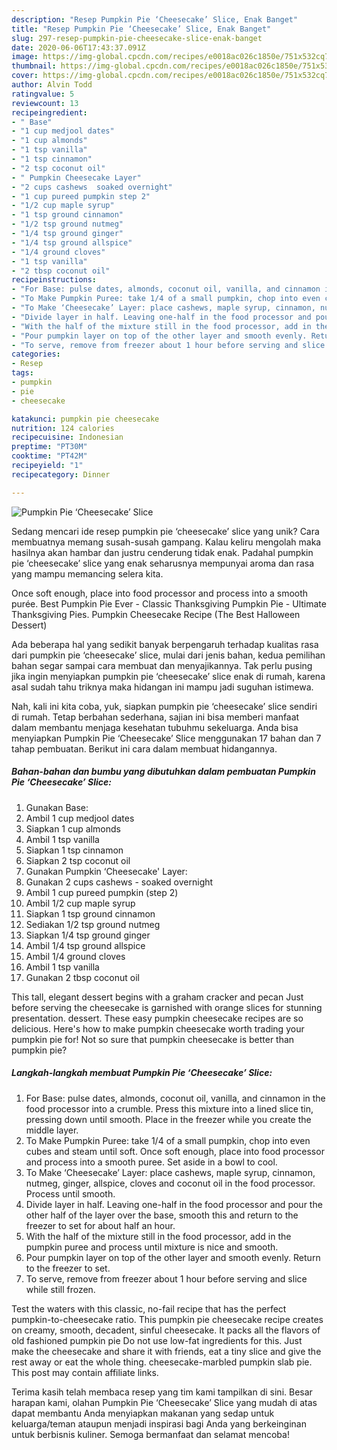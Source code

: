 ```yaml
---
description: "Resep Pumpkin Pie ‘Cheesecake’ Slice, Enak Banget"
title: "Resep Pumpkin Pie ‘Cheesecake’ Slice, Enak Banget"
slug: 297-resep-pumpkin-pie-cheesecake-slice-enak-banget
date: 2020-06-06T17:43:37.091Z
image: https://img-global.cpcdn.com/recipes/e0018ac026c1850e/751x532cq70/pumpkin-pie-cheesecake-slice-recipe-main-photo.jpg
thumbnail: https://img-global.cpcdn.com/recipes/e0018ac026c1850e/751x532cq70/pumpkin-pie-cheesecake-slice-recipe-main-photo.jpg
cover: https://img-global.cpcdn.com/recipes/e0018ac026c1850e/751x532cq70/pumpkin-pie-cheesecake-slice-recipe-main-photo.jpg
author: Alvin Todd
ratingvalue: 5
reviewcount: 13
recipeingredient:
- " Base"
- "1 cup medjool dates"
- "1 cup almonds"
- "1 tsp vanilla"
- "1 tsp cinnamon"
- "2 tsp coconut oil"
- " Pumpkin Cheesecake Layer"
- "2 cups cashews  soaked overnight"
- "1 cup pureed pumpkin step 2"
- "1/2 cup maple syrup"
- "1 tsp ground cinnamon"
- "1/2 tsp ground nutmeg"
- "1/4 tsp ground ginger"
- "1/4 tsp ground allspice"
- "1/4 ground cloves"
- "1 tsp vanilla"
- "2 tbsp coconut oil"
recipeinstructions:
- "For Base: pulse dates, almonds, coconut oil, vanilla, and cinnamon in the food processor into a crumble. Press this mixture into a lined slice tin, pressing down until smooth. Place in the freezer while you create the middle layer."
- "To Make Pumpkin Puree: take 1/4 of a small pumpkin, chop into even cubes and steam until soft. Once soft enough, place into food processor and process into a smooth puree. Set aside in a bowl to cool."
- "To Make ‘Cheesecake’ Layer: place cashews, maple syrup, cinnamon, nutmeg, ginger, allspice, cloves and coconut oil in the food processor. Process until smooth."
- "Divide layer in half. Leaving one-half in the food processor and pour the other half of the layer over the base, smooth this and return to the freezer to set for about half an hour."
- "With the half of the mixture still in the food processor, add in the pumpkin puree and process until mixture is nice and smooth."
- "Pour pumpkin layer on top of the other layer and smooth evenly. Return to the freezer to set."
- "To serve, remove from freezer about 1 hour before serving and slice while still frozen."
categories:
- Resep
tags:
- pumpkin
- pie
- cheesecake

katakunci: pumpkin pie cheesecake 
nutrition: 124 calories
recipecuisine: Indonesian
preptime: "PT30M"
cooktime: "PT42M"
recipeyield: "1"
recipecategory: Dinner

---
```



![Pumpkin Pie ‘Cheesecake’ Slice](https://img-global.cpcdn.com/recipes/e0018ac026c1850e/751x532cq70/pumpkin-pie-cheesecake-slice-recipe-main-photo.jpg)

Sedang mencari ide resep pumpkin pie ‘cheesecake’ slice yang unik? Cara membuatnya memang susah-susah gampang. Kalau keliru mengolah maka hasilnya akan hambar dan justru cenderung tidak enak. Padahal pumpkin pie ‘cheesecake’ slice yang enak seharusnya mempunyai aroma dan rasa yang mampu memancing selera kita.

Once soft enough, place into food processor and process into a smooth purée. Best Pumpkin Pie Ever - Classic Thanksgiving Pumpkin Pie - Ultimate Thanksgiving Pies. Pumpkin Cheesecake Recipe (The Best Halloween Dessert)

Ada beberapa hal yang sedikit banyak berpengaruh terhadap kualitas rasa dari pumpkin pie ‘cheesecake’ slice, mulai dari jenis bahan, kedua pemilihan bahan segar sampai cara membuat dan menyajikannya. Tak perlu pusing jika ingin menyiapkan pumpkin pie ‘cheesecake’ slice enak di rumah, karena asal sudah tahu triknya maka hidangan ini mampu jadi suguhan istimewa.


Nah, kali ini kita coba, yuk, siapkan pumpkin pie ‘cheesecake’ slice sendiri di rumah. Tetap berbahan sederhana, sajian ini bisa memberi manfaat dalam membantu menjaga kesehatan tubuhmu sekeluarga. Anda bisa menyiapkan Pumpkin Pie ‘Cheesecake’ Slice menggunakan 17 bahan dan 7 tahap pembuatan. Berikut ini cara dalam membuat hidangannya.

<!--inarticleads1-->

##### Bahan-bahan dan bumbu yang dibutuhkan dalam pembuatan Pumpkin Pie ‘Cheesecake’ Slice:

1. Gunakan  Base:
1. Ambil 1 cup medjool dates
1. Siapkan 1 cup almonds
1. Ambil 1 tsp vanilla
1. Siapkan 1 tsp cinnamon
1. Siapkan 2 tsp coconut oil
1. Gunakan  Pumpkin ‘Cheesecake&#39; Layer:
1. Gunakan 2 cups cashews - soaked overnight
1. Ambil 1 cup pureed pumpkin (step 2)
1. Ambil 1/2 cup maple syrup
1. Siapkan 1 tsp ground cinnamon
1. Sediakan 1/2 tsp ground nutmeg
1. Siapkan 1/4 tsp ground ginger
1. Ambil 1/4 tsp ground allspice
1. Ambil 1/4 ground cloves
1. Ambil 1 tsp vanilla
1. Gunakan 2 tbsp coconut oil


This tall, elegant dessert begins with a graham cracker and pecan Just before serving the cheesecake is garnished with orange slices for stunning presentation. dessert. These easy pumpkin cheesecake recipes are so delicious. Here&#39;s how to make pumpkin cheesecake worth trading your pumpkin pie for! Not so sure that pumpkin cheesecake is better than pumpkin pie? 

<!--inarticleads2-->

##### Langkah-langkah membuat Pumpkin Pie ‘Cheesecake’ Slice:

1. For Base: pulse dates, almonds, coconut oil, vanilla, and cinnamon in the food processor into a crumble. Press this mixture into a lined slice tin, pressing down until smooth. Place in the freezer while you create the middle layer.
1. To Make Pumpkin Puree: take 1/4 of a small pumpkin, chop into even cubes and steam until soft. Once soft enough, place into food processor and process into a smooth puree. Set aside in a bowl to cool.
1. To Make ‘Cheesecake’ Layer: place cashews, maple syrup, cinnamon, nutmeg, ginger, allspice, cloves and coconut oil in the food processor. Process until smooth.
1. Divide layer in half. Leaving one-half in the food processor and pour the other half of the layer over the base, smooth this and return to the freezer to set for about half an hour.
1. With the half of the mixture still in the food processor, add in the pumpkin puree and process until mixture is nice and smooth.
1. Pour pumpkin layer on top of the other layer and smooth evenly. Return to the freezer to set.
1. To serve, remove from freezer about 1 hour before serving and slice while still frozen.


Test the waters with this classic, no-fail recipe that has the perfect pumpkin-to-cheesecake ratio. This pumpkin pie cheesecake recipe creates on creamy, smooth, decadent, sinful cheesecake. It packs all the flavors of old fashioned pumpkin pie Do not use low-fat ingredients for this. Just make the cheesecake and share it with friends, eat a tiny slice and give the rest away or eat the whole thing. cheesecake-marbled pumpkin slab pie. This post may contain affiliate links. 

Terima kasih telah membaca resep yang tim kami tampilkan di sini. Besar harapan kami, olahan Pumpkin Pie ‘Cheesecake’ Slice yang mudah di atas dapat membantu Anda menyiapkan makanan yang sedap untuk keluarga/teman ataupun menjadi inspirasi bagi Anda yang berkeinginan untuk berbisnis kuliner. Semoga bermanfaat dan selamat mencoba!
